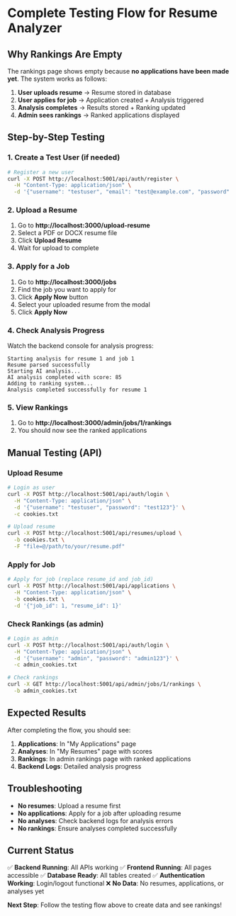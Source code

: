 # Complete Testing Flow for Resume Analyzer

## Why Rankings Are Empty

The rankings page shows empty because **no applications have been made yet**. The system works as follows:

1. **User uploads resume** → Resume stored in database
2. **User applies for job** → Application created + Analysis triggered
3. **Analysis completes** → Results stored + Ranking updated
4. **Admin sees rankings** → Ranked applications displayed

## Step-by-Step Testing

### 1. Create a Test User (if needed)
```bash
# Register a new user
curl -X POST http://localhost:5001/api/auth/register \
  -H "Content-Type: application/json" \
  -d '{"username": "testuser", "email": "test@example.com", "password": "test123"}'
```

### 2. Upload a Resume
1. Go to **http://localhost:3000/upload-resume**
2. Select a PDF or DOCX resume file
3. Click **Upload Resume**
4. Wait for upload to complete

### 3. Apply for a Job
1. Go to **http://localhost:3000/jobs**
2. Find the job you want to apply for
3. Click **Apply Now** button
4. Select your uploaded resume from the modal
5. Click **Apply Now**

### 4. Check Analysis Progress
Watch the backend console for analysis progress:
```
Starting analysis for resume 1 and job 1
Resume parsed successfully
Starting AI analysis...
AI analysis completed with score: 85
Adding to ranking system...
Analysis completed successfully for resume 1
```

### 5. View Rankings
1. Go to **http://localhost:3000/admin/jobs/1/rankings**
2. You should now see the ranked applications

## Manual Testing (API)

### Upload Resume
```bash
# Login as user
curl -X POST http://localhost:5001/api/auth/login \
  -H "Content-Type: application/json" \
  -d '{"username": "testuser", "password": "test123"}' \
  -c cookies.txt

# Upload resume
curl -X POST http://localhost:5001/api/resumes/upload \
  -b cookies.txt \
  -F "file=@/path/to/your/resume.pdf"
```

### Apply for Job
```bash
# Apply for job (replace resume_id and job_id)
curl -X POST http://localhost:5001/api/applications \
  -H "Content-Type: application/json" \
  -b cookies.txt \
  -d '{"job_id": 1, "resume_id": 1}'
```

### Check Rankings (as admin)
```bash
# Login as admin
curl -X POST http://localhost:5001/api/auth/login \
  -H "Content-Type: application/json" \
  -d '{"username": "admin", "password": "admin123"}' \
  -c admin_cookies.txt

# Check rankings
curl -X GET http://localhost:5001/api/admin/jobs/1/rankings \
  -b admin_cookies.txt
```

## Expected Results

After completing the flow, you should see:

1. **Applications**: In "My Applications" page
2. **Analyses**: In "My Resumes" page with scores
3. **Rankings**: In admin rankings page with ranked applications
4. **Backend Logs**: Detailed analysis progress

## Troubleshooting

- **No resumes**: Upload a resume first
- **No applications**: Apply for a job after uploading resume
- **No analyses**: Check backend logs for analysis errors
- **No rankings**: Ensure analyses completed successfully

## Current Status

✅ **Backend Running**: All APIs working
✅ **Frontend Running**: All pages accessible
✅ **Database Ready**: All tables created
✅ **Authentication Working**: Login/logout functional
❌ **No Data**: No resumes, applications, or analyses yet

**Next Step**: Follow the testing flow above to create data and see rankings!
